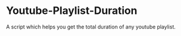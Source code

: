 # Youtube-Playlist-Duration
A script which helps you get the total duration of any youtube playlist.
